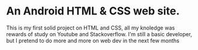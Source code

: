 # An Android HTML & CSS web site.
This is my first solid project on HTML and CSS, all my knoledge was rewards of study on Youtube and Stackoverflow. I'm still a basic developer, but I pretend to do more and more on web dev in the next few months
